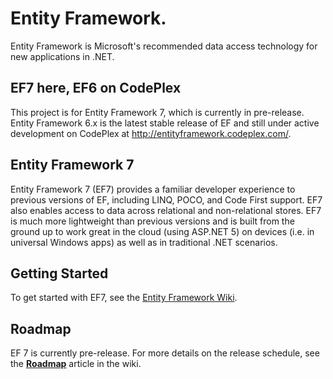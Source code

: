 Entity Framework.
===
Entity Framework is Microsoft's recommended data access technology for new applications in .NET. 

## EF7 here, EF6 on CodePlex

This project is for Entity Framework 7, which is currently in pre-release. Entity Framework 6.x is the latest stable release of EF and still under active development on CodePlex at http://entityframework.codeplex.com/.

## Entity Framework 7

Entity Framework 7 (EF7) provides a familiar developer experience to previous versions of EF, including LINQ, POCO, and Code First support. EF7 also enables access to data across relational and non-relational stores. EF7 is much more lightweight than previous versions and is built from the ground up to work great in the cloud (using ASP.NET 5) on devices (i.e. in universal Windows apps) as well as in traditional .NET scenarios.

## Getting Started
To get started with EF7, see the [Entity Framework Wiki](https://github.com/aspnet/EntityFramework/wiki).

## Roadmap
EF 7 is currently pre-release. For more details on the release schedule, see the [**Roadmap**](https://github.com/aspnet/EntityFramework/wiki/Roadmap) article in the wiki.

